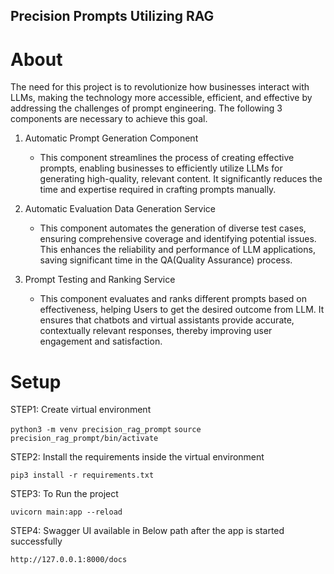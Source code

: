 ## Precision Prompts Utilizing RAG

# About

The need for this project is to revolutionize how businesses interact with LLMs, making the technology more accessible, efficient, and effective by addressing the challenges of prompt engineering. The following 3 components are necessary to achieve this goal.

1. Automatic Prompt Generation Component

   - This component streamlines the process of creating effective prompts, enabling businesses to efficiently utilize LLMs for generating high-quality, relevant content. It significantly reduces the time and expertise required in crafting prompts manually.

2. Automatic Evaluation Data Generation Service

   - This component automates the generation of diverse test cases, ensuring comprehensive coverage and identifying potential issues. This enhances the reliability and performance of LLM applications, saving significant time in the QA(Quality Assurance) process.

3. Prompt Testing and Ranking Service
   - This component evaluates and ranks different prompts based on effectiveness, helping Users to get the desired outcome from LLM. It ensures that chatbots and virtual assistants provide accurate, contextually relevant responses, thereby improving user engagement and satisfaction.

# Setup

STEP1: Create virtual environment

`python3 -m venv precision_rag_prompt`
`source precision_rag_prompt/bin/activate`

STEP2: Install the requirements inside the virtual environment

`pip3 install -r requirements.txt`

STEP3: To Run the project

`uvicorn main:app --reload`

STEP4: Swagger UI available in Below path after the app is started successfully

`http://127.0.0.1:8000/docs`
